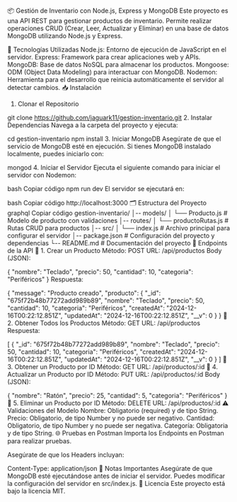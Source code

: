 📦 Gestión de Inventario con Node.js, Express y MongoDB
Este proyecto es una API REST para gestionar productos de inventario. Permite realizar operaciones CRUD (Crear, Leer, Actualizar y Eliminar) en una base de datos MongoDB utilizando Node.js y Express.

🚀 Tecnologías Utilizadas
Node.js: Entorno de ejecución de JavaScript en el servidor.
Express: Framework para crear aplicaciones web y APIs.
MongoDB: Base de datos NoSQL para almacenar los productos.
Mongoose: ODM (Object Data Modeling) para interactuar con MongoDB.
Nodemon: Herramienta para el desarrollo que reinicia automáticamente el servidor al detectar cambios.
📥 Instalación
1. Clonar el Repositorio

git clone https://github.com/jaguark11/gestion-inventario.git
2. Instalar Dependencias
Navega a la carpeta del proyecto y ejecuta:


cd gestion-inventario
npm install
3. Iniciar MongoDB
Asegúrate de que el servicio de MongoDB esté en ejecución. Si tienes MongoDB instalado localmente, puedes iniciarlo con:


mongod
4. Iniciar el Servidor
Ejecuta el siguiente comando para iniciar el servidor con Nodemon:

bash
Copiar código
npm run dev
El servidor se ejecutará en:

bash
Copiar código
http://localhost:3000
🗂️ Estructura del Proyecto
graphql
Copiar código
gestion-inventario/
│-- models/
│   └── Producto.js       # Modelo de producto con validaciones
│-- routes/
│   └── productoRutas.js  # Rutas CRUD para productos
│-- src/
│   └── index.js          # Archivo principal para configurar el servidor
│-- package.json          # Configuración del proyecto y dependencias
└-- README.md             # Documentación del proyecto
📑 Endpoints de la API
📌 1. Crear un Producto
Método: POST
URL: /api/productos
Body (JSON):


{
  "nombre": "Teclado",
  "precio": 50,
  "cantidad": 10,
  "categoria": "Periféricos"
}
Respuesta:


{
  "message": "Producto creado",
  "producto": {
    "_id": "675f72b48b77272add989b89",
    "nombre": "Teclado",
    "precio": 50,
    "cantidad": 10,
    "categoria": "Periféricos",
    "createdAt": "2024-12-16T00:22:12.851Z",
    "updatedAt": "2024-12-16T00:22:12.851Z",
    "__v": 0
  }
}
📌 2. Obtener Todos los Productos
Método: GET
URL: /api/productos
Respuesta:


[
  {
    "_id": "675f72b48b77272add989b89",
    "nombre": "Teclado",
    "precio": 50,
    "cantidad": 10,
    "categoria": "Periféricos",
    "createdAt": "2024-12-16T00:22:12.851Z",
    "updatedAt": "2024-12-16T00:22:12.851Z",
    "__v": 0
  }
]
📌 3. Obtener un Producto por ID
Método: GET
URL: /api/productos/:id
📌 4. Actualizar un Producto por ID
Método: PUT
URL: /api/productos/:id
Body (JSON):


{
  "nombre": "Ratón",
  "precio": 25,
  "cantidad": 5,
  "categoria": "Periféricos"
}
📌 5. Eliminar un Producto por ID
Método: DELETE
URL: /api/productos/:id
⚠️ Validaciones del Modelo
Nombre: Obligatorio (required) y de tipo String.
Precio: Obligatorio, de tipo Number y no puede ser negativo.
Cantidad: Obligatorio, de tipo Number y no puede ser negativa.
Categoría: Obligatoria y de tipo String.
🌐 Pruebas en Postman
Importa los Endpoints en Postman para realizar pruebas.

Asegúrate de que los Headers incluyan:


Content-Type: application/json
📝 Notas Importantes
Asegúrate de que MongoDB esté ejecutándose antes de iniciar el servidor.
Puedes modificar la configuración del servidor en src/index.js.
📜 Licencia
Este proyecto está bajo la licencia MIT.
